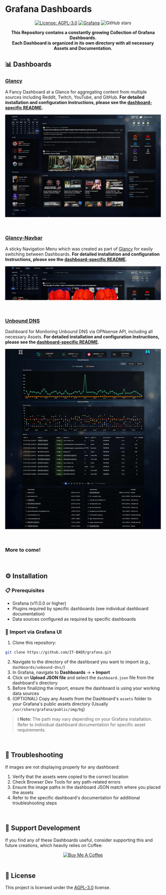 # Grafana Dashboards

<div align="center">

[![License: AGPL-3.0](https://img.shields.io/badge/License-AGPL%20v3-blue.svg)](https://www.gnu.org/licenses/agpl-3.0)
[![Grafana](https://img.shields.io/badge/Grafana-Dashboards-orange.svg)](https://grafana.com/)
![GitHub stars](https://img.shields.io/github/stars/it-baer/grafana?style=social)

**This Repository contains a constantly growing Collection of Grafana Dashboards.
<br>
Each Dashboard is organized in its own directory with all necessary Assets and Documentation.**
</div>

## 📊 Dashboards

### [Glancy](dashboards/glancy/)
A Fancy Dashboard at a Glance for aggregating content from multiple sources including Reddit, Twitch, YouTube, and GitHub.
**For detailed installation and configuration Instructions, please see the [dashboard-specific README](dashboards/glancy/README.md).**

![Dashboard-Glancy](screenshots/glancy-dashboard.jpeg)

<br>

### [Glancy-Navbar](dashboards/glancy/)
A sticky Navigation Menu which was created as part of [Glancy](dashboards/glancy/) for easily switching between Dashboards.
**For detailed installation and configuration Instructions, please see the [dashboard-specific README](dashboards/glancy-navbar/README.md).**

![Glancy-Navbar](screenshots/glancy-navbar-demo.gif)

<br>

### [Unbound DNS](dashboards/unbound-dns/)
Dashboard for Monitoring Unbound DNS via OPNsense API, including all necessary Assets. 
**For detailed installation and configuration Instructions, please see the [dashboard-specific README](dashboards/unbound-dns/README.md).**

![Dashboard-Unbound-DNS](screenshots/unbound-dns.jpeg)

<br>

### More to come!

<br>

## ⚙️ Installation

### 📋 Prerequisites

- Grafana (v11.0.0 or higher)
- Plugins required by specific dashboards (see individual dashboard documentation)
- Data sources configured as required by specific dashboards

### 🔽 Import via Grafana UI

1. Clone this repository:

```bash
git clone https://github.com/IT-BAER/grafana.git
```

2. Navigate to the directory of the dashboard you want to import (e.g., `dashboards/unbound-dns/`)
3. In Grafana, navigate to **Dashboards** → **+ Import**
4. Click on **Upload JSON file** and select the `dashboard.json` file from the dashboard's directory
5. Before finalizing the import, ensure the dashboard is using your working data sources
6. (OPTIONAL) Copy any Assets from the Dashboard's `assets` folder to your Grafana's public assets directory (Usually ```/usr/share/grafana/public/img/bg```)

> **ℹ️ Note:** The path may vary depending on your Grafana installation. Refer to individual dashboard documentation for specific asset requirements.

<br>

## 🚨 Troubleshooting

If images are not displaying properly for any dashboard:

1. Verify that the assets were copied to the correct location
2. Check Browser Dev Tools for any path-related errors
3. Ensure the image paths in the dashboard JSON match where you placed the assets
4. Refer to the specific dashboard's documentation for additional troubleshooting steps

<br>

## 💜 Support Development

If you find any of these Dashboards useful, consider supporting this and future creations, which heavily relies on Coffee:

<div align="center">
<a href="https://www.buymeacoffee.com/itbaer" target="_blank"><img src="https://github.com/user-attachments/assets/64107f03-ba5b-473e-b8ad-f3696fe06002" alt="Buy Me A Coffee" style="height: 60px !important;max-width: 217px !important;" ></a>
</div>

<br>

## 📄 License

This project is licensed under the [AGPL-3.0](LICENSE) license.
